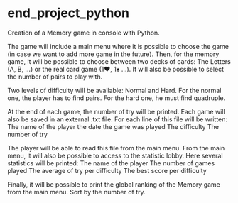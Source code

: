 # end_project_python

Creation of a Memory game in console with Python.

The game will include a main menu where it is possible to choose the game (in case we want to add more game in the future). Then, for the memory game, it will be possible to choose between two decks of cards: The Letters (A, B, …) or the real card game (1♥, 1♠ …). It will also be possible to select the number of pairs to play with.

Two levels of difficulty will be available: Normal and Hard. For the normal one, the player has to find pairs. For the hard one, he must find quadruple.

At the end of each game, the number of try will be printed. Each game will also be saved in an external .txt file. For each line of this file will be written:
    The name of the player
    the date the game was played
    The difficulty
    The number of try

The player will be able to read this file from the main menu. From the main menu, it will also be possible to access to the statistic lobby. Here several statistics will be printed:
    The name of the player
    The number of games played
    The average of try per difficulty
    The best score per difficulty
    
Finally, it will be possible to print the global ranking of the Memory game from the main menu. Sort by the number of try.